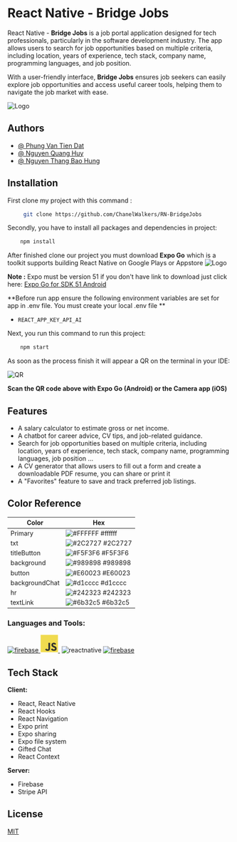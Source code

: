 # React Native - Bridge Jobs

React Native - **Bridge Jobs** is a job portal application designed for tech professionals, particularly in the software development industry. The app allows users to search for job opportunities based on multiple criteria, including location, years of experience, tech stack, company name, programming languages, and job position.

With a user-friendly interface, **Bridge Jobs** ensures job seekers can easily explore job opportunities and access useful career tools, helping them to navigate the job market with ease.

![Logo](https://i.ibb.co/Bz40S4q/Bridge-Jobs-logo.png)

## Authors
- [@ Phung Van Tien Dat](https://github.com/ChanelWalkers "Phung Van Tien Dat")
- [@ Nguyen Quang Huy](https://github.com/TrueNQH "@ Nguyen Quang Huy")
- [@ Nguyen Thang Bao Hung](https://github.com/NguyenBaohHung "@ Nguyen Thang Bao Hung")

## Installation
First clone my project with this command :
```bash
	 git clone https://github.com/ChanelWalkers/RN-BridgeJobs
```
Secondly, you have to install all packages and dependencies in project:
```bash
	npm install
```
After finished clone our project you must download **Expo Go** which is a toolkit supports building React Native on Google Plays or Appstore
![Logo](https://play-lh.googleusercontent.com/algsmuhitlyCU_Yy3IU7-7KYIhCBwx5UJG4Bln-hygBjjlUVCiGo1y8W5JNqYm9WW3s=w240-h480-rw)

**Note :** Expo must be version 51 if you don't have link to download just click here:
[Expo Go for SDK 51 Android ](https://expo.dev/go?sdkVersion=51&platform=android&device=true "Expo Go for SDK 51 ")

**Before run app ensure the following environment variables are set for app in .env file. You must create your local .env file ** 
- `REACT_APP_KEY_API_AI`

Next, you run this command to run this project:
```bash
	npm start
```
As soon as the process finish it will appear a QR on the terminal in your IDE:

![QR](https://i.ibb.co/Wc23w2T/Expo-QR.jpg)

**Scan the QR code above with Expo Go (Android) or the Camera app (iOS)**

## Features
- A salary calculator to estimate gross or net income.
- A chatbot for career advice, CV tips, and job-related guidance.
- Search for job opportunities based on multiple criteria, including location, years of experience, tech stack, company name, programming languages, job position ...
- A CV generator that allows users to fill out a form and create a downloadable PDF resume, you can share or print it
- A "Favorites" feature to save and track preferred job listings.

## Color Reference
| Color             | Hex                                                                |
| ----------------- | ------------------------------------------------------------------ |
| Primary | ![#FFFFFF](https://via.placeholder.com/10/ffffff?text=+) #ffffff |
| txt | ![#2C2727](https://via.placeholder.com/10/2C2727?text=+) #2C2727 |
| titleButton | ![#F5F3F6](https://via.placeholder.com/10/F5F3F6?text=+) #F5F3F6 |
| background | ![#989898](https://via.placeholder.com/10/989898?text=+) #989898 |
| button | ![#E60023](https://via.placeholder.com/10/E60023?text=+) #E60023 |
| backgroundChat | ![#d1cccc](https://via.placeholder.com/10/d1cccc?text=+) #d1cccc |
| hr | ![#242323](https://via.placeholder.com/10/242323?text=+) #242323 |
| textLink | ![#6b32c5](https://via.placeholder.com/10/6b32c5?text=+) #6b32c5 |

<h3 align="left">Languages and Tools:</h3>
<p align="left"> <a href="https://firebase.google.com/" target="_blank" rel="noreferrer"> <img src="https://www.vectorlogo.zone/logos/firebase/firebase-icon.svg" alt="firebase" width="40" height="40"/> </a> <a href="https://developer.mozilla.org/en-US/docs/Web/JavaScript" target="_blank" rel="noreferrer"> <img src="https://raw.githubusercontent.com/devicons/devicon/master/icons/javascript/javascript-original.svg" alt="javascript" width="40" height="40"/> </a> <img  href="https://reactnative.dev/" target="_blank" rel="noreferrer"> <img src="https://reactnative.dev/img/header_logo.svg" alt="reactnative" width="40" height="40"/> <a href="https://expo.dev/go" target="_blank" rel="noreferrer"> <img src="https://i.ibb.co/VDnVRSb/client.png" alt="firebase" width="40" height="40"/> </a> </p>

## Tech Stack
**Client:**
-  React, React Native
- React Hooks
- React Navigation
- Expo print
- Expo sharing
- Expo file system
- Gifted Chat
- React Context

**Server:** 
- Firebase
- Stripe API

## License

[MIT](https://choosealicense.com/licenses/mit/)


